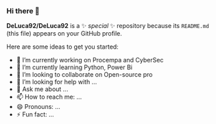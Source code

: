 ### Hi there 👋


**DeLuca92/DeLuca92** is a ✨ _special_ ✨ repository because its `README.md` (this file) appears on your GitHub profile.

Here are some ideas to get you started:

- 🔭 I’m currently working on Procempa and CyberSec
- 🌱 I’m currently learning Python, Power Bi
- 👯 I’m looking to collaborate on Open-source pro
- 🤔 I’m looking for help with ...
- 💬 Ask me about ...
- 📫 How to reach me: ...
- 😄 Pronouns: ...
- ⚡ Fun fact: ...

